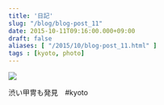 ```yaml
---
title: '日記'
slug: "/blog/blog-post_11"
date: 2015-10-11T09:16:00.000+09:00
draft: false
aliases: [ "/2015/10/blog-post_11.html" ]
tags : [kyoto, photo]
---
```


  
![](http://68.media.tumblr.com/2d7432c89c3797309cb488058f3e931d/tumblr_nw1o76HQYL1rwrdpxo1_1280.jpg)  

  
  

渋い甲冑も発見　#kyoto
